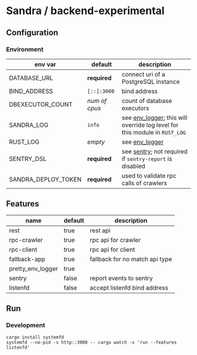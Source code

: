 # Sandra / backend-experimental

## Configuration

### Environment

| env var             | default       | description                                                                  |
| ------------------- | ------------- | ---------------------------------------------------------------------------- |
| DATABASE_URL        | **required**  | connect uri of a PostgreSQL instance                                         |
| BIND_ADDRESS        | `[::]:3000`   | bind address                                                                 |
| DBEXECUTOR_COUNT    | _num of cpus_ | count of database executors                                                  |
| SANDRA_LOG          | `info`        | see [env_logger]; this will override log level for this module in `RUST_LOG` |
| RUST_LOG            | _empty_       | see [env_logger]                                                             |
| SENTRY_DSL          | **required**  | see [sentry]; not required if `sentry-report` is disabled                    |
| SANDRA_DEPLOY_TOKEN | **required**  | used to validate rpc calls of crawlers                                       |

[env_logger]: https://docs.rs/env_logger/*/env_logger/#enabling-logging
[sentry]: https://docs.rs/sentry/*/sentry

## Features

| name              | default | description                    |
| ----------------- | ------- | ------------------------------ |
| rest              | true    | rest api                       |
| rpc-crawler       | true    | rpc api for crawler            |
| rpc-client        | true    | rpc api for client             |
| fallback-app      | true    | fallback for no match api type |
| pretty_env_logger | true    |                                |
| sentry            | false   | report events to sentry        |
| listenfd          | false   | accept listenfd bind address   |

## Run

### Development

```shell
cargo install systemfd
systemfd --no-pid -s http::3000 -- cargo watch -x 'run --features listenfd'
```
